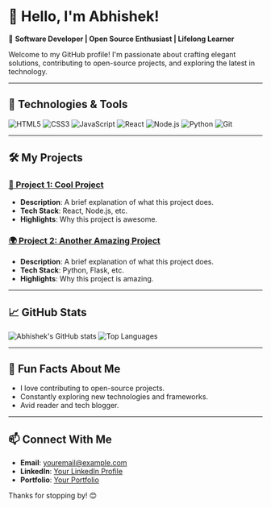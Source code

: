 # 👋 Hello, I'm Abhishek!

🎯 **Software Developer | Open Source Enthusiast | Lifelong Learner**

Welcome to my GitHub profile! I'm passionate about crafting elegant solutions, contributing to open-source projects, and exploring the latest in technology.

---

## 🔧 Technologies & Tools
![HTML5](https://img.shields.io/badge/-HTML5-E34F26?logo=html5&logoColor=white&style=flat)
![CSS3](https://img.shields.io/badge/-CSS3-1572B6?logo=css3&logoColor=white&style=flat)
![JavaScript](https://img.shields.io/badge/-JavaScript-F7DF1E?logo=javascript&logoColor=black&style=flat)
![React](https://img.shields.io/badge/-React-61DAFB?logo=react&logoColor=black&style=flat)
![Node.js](https://img.shields.io/badge/-Node.js-339933?logo=node.js&logoColor=white&style=flat)
![Python](https://img.shields.io/badge/-Python-3776AB?logo=python&logoColor=white&style=flat)
![Git](https://img.shields.io/badge/-Git-F05032?logo=git&logoColor=white&style=flat)

---

## 🛠️ My Projects
### [🌟 Project 1: Cool Project](https://github.com/Abhi22shek/CoolProject)
- **Description**: A brief explanation of what this project does.
- **Tech Stack**: React, Node.js, etc.
- **Highlights**: Why this project is awesome.

### [🌍 Project 2: Another Amazing Project](https://github.com/Abhi22shek/AnotherProject)
- **Description**: A brief explanation of what this project does.
- **Tech Stack**: Python, Flask, etc.
- **Highlights**: Why this project is amazing.

---

## 📈 GitHub Stats
![Abhishek's GitHub stats](https://github-readme-stats.vercel.app/api?username=Abhi22shek&show_icons=true&theme=radical)
![Top Languages](https://github-readme-stats.vercel.app/api/top-langs/?username=Abhi22shek&layout=compact&theme=radical)

---

## 🌟 Fun Facts About Me
- I love contributing to open-source projects.
- Constantly exploring new technologies and frameworks.
- Avid reader and tech blogger.

---

## 📫 Connect With Me
- **Email**: [youremail@example.com](mailto:youremail@example.com)
- **LinkedIn**: [Your LinkedIn Profile](https://www.linkedin.com/in/YourLinkedIn)
- **Portfolio**: [Your Portfolio](https://yourportfolio.com)

Thanks for stopping by! 😊
